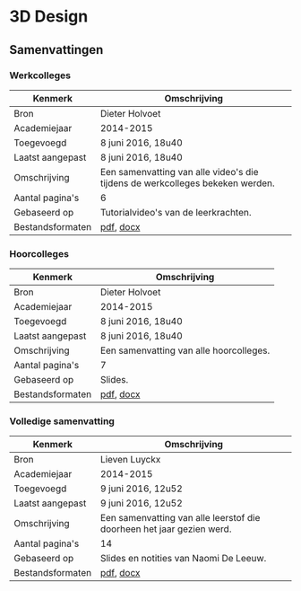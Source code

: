 # 3D Design

## Samenvattingen

### Werkcolleges
| Kenmerk           | Omschrijving                                                                                                        	|
|------------------	|---------------------------------------------------------------------------------------------------------------------	|
| Bron              | Dieter Holvoet                                                                                                       	|
| Academiejaar      | 2014-2015                                                                                                            	|
| Toegevoegd       	| 8 juni 2016, 18u40                                                                                                   	|
| Laatst aangepast 	| 8 juni 2016, 18u40                                                                                                  	|
| Omschrijving     	| Een samenvatting van alle video's die tijdens de werkcolleges bekeken werden.                                        	|
| Aantal pagina's  	| 6                                                                                                                   	|
| Gebaseerd op     	| Tutorialvideo's van de leerkrachten.                                                                                 	|
| Bestandsformaten 	| [pdf](DieterHolvoet-2014-2015-Werkcolleges.pdf), [docx](DieterHolvoet-2014-2015-Werkcolleges.docx)                  	|

### Hoorcolleges
| Kenmerk           | Omschrijving                                                                                                        	|
|------------------	|---------------------------------------------------------------------------------------------------------------------	|
| Bron              | Dieter Holvoet                                                                                                       	|
| Academiejaar      | 2014-2015                                                                                                            	|
| Toegevoegd       	| 8 juni 2016, 18u40                                                                                                   	|
| Laatst aangepast 	| 8 juni 2016, 18u40                                                                                                  	|
| Omschrijving     	| Een samenvatting van alle hoorcolleges.                                                                             	|
| Aantal pagina's  	| 7                                                                                                                   	|
| Gebaseerd op     	| Slides.                                                                                                              	|
| Bestandsformaten 	| [pdf](DieterHolvoet-2014-2015-Hoorcolleges.pdf), [docx](DieterHolvoet-2014-2015-Hoorcolleges.docx)                  	|

### Volledige samenvatting
| Kenmerk           | Omschrijving                                                                                                        	|
|------------------	|---------------------------------------------------------------------------------------------------------------------	|
| Bron              | Lieven Luyckx                                                                                                       	|
| Academiejaar      | 2014-2015                                                                                                            	|
| Toegevoegd       	| 9 juni 2016, 12u52                                                                                                   	|
| Laatst aangepast 	| 9 juni 2016, 12u52                                                                                                  	|
| Omschrijving     	| Een samenvatting van alle leerstof die doorheen het jaar gezien werd.                                                	|
| Aantal pagina's  	| 14                                                                                                                   	|
| Gebaseerd op     	| Slides en notities van Naomi De Leeuw.                                                                               	|
| Bestandsformaten 	| [pdf](LievenLuyckx-2014-2015-VolledigeSamenvatting.pdf), [docx](LievenLuyckx-2014-2015-VolledigeSamenvatting.docx)   	|
